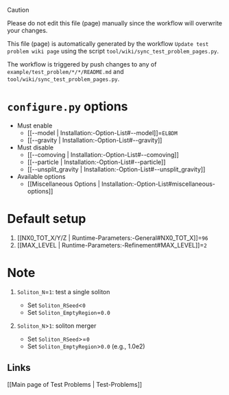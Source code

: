 > [!CAUTION]
> Please do not edit this file (page) manually since the workflow will overwrite your changes.
>
> This file (page) is automatically generated by the workflow `Update test problem wiki page` using the script `tool/wiki/sync_test_problem_pages.py`.
>
> The workflow is triggered by push changes to any of `example/test_problem/*/*/README.md` and `tool/wiki/sync_test_problem_pages.py`.


# `configure.py` options
- Must enable
   - [[--model | Installation:-Option-List#--model]]=`ELBDM`
   - [[--gravity | Installation:-Option-List#--gravity]]
- Must disable
   - [[--comoving | Installation:-Option-List#--comoving]]
   - [[--particle | Installation:-Option-List#--particle]]
   - [[--unsplit_gravity | Installation:-Option-List#--unsplit_gravity]]
- Available options
   - [[Miscellaneous Options | Installation:-Option-List#miscellaneous-options]]


# Default setup
1. [[NX0_TOT_X/Y/Z | Runtime-Parameters:-General#NX0_TOT_X]]=`96`
2. [[MAX_LEVEL | Runtime-Parameters:-Refinement#MAX_LEVEL]]=`2`


# Note
1. `Soliton_N`=`1`: test a single soliton
   * Set `Soliton_RSeed`<`0`
   * Set `Soliton_EmptyRegion`=`0.0`

2. `Soliton_N`>`1`: soliton merger
   * Set `Soliton_RSeed`>=`0`
   * Set `Soliton_EmptyRegion`>`0.0` (e.g., 1.0e2)

## Links
[[Main page of Test Problems | Test-Problems]]

